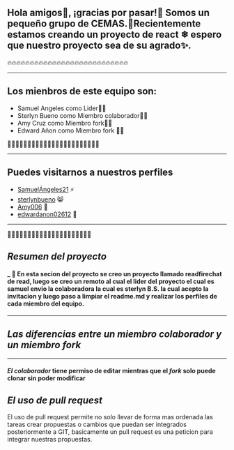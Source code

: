 
## Hola amigos👋, ¡gracias por pasar!🌙 Somos un pequeño grupo de CEMAS.🍕Recientemente estamos creando un proyecto de react ❄ espero que nuestro proyecto sea de su agrado✨.

🔥🔥🔥🔥🔥🔥🔥🔥🔥🔥🔥🔥🔥🔥🔥🔥🔥🔥🔥🔥🔥🔥🔥🔥🔥🔥🔥
____________________


## Los mienbros de este equipo son: 
* Samuel Angeles como Lider👨‍🦰
* Sterlyn Bueno  como Miembro colaborador👩‍🦰
* Amy Cruz  como Miembro fork👩‍🦰
* Edward Añon   como Miembro fork 👨‍🦰



🌻🌻🌻🌻🌻🌻🌻🌻🌻🌻🌻🌻🌻🌻🌻🌻🌻🌻🌻🌻🌻🌻🌻
______________________________

## Puedes visitarnos a nuestros perfiles 
* [SamuelÁngeles21](https://github.com/5samuel) ⚡
* [sterlynbueno](https://github.com/sterlynbueno) 😸
* [Amy006](https://github.com/Amy006) 🍓 
* [edwardanon02612](https://github.com/edwardanon02612) 🌵




___________________________
🍃🍃🍃🍃🍃🍃🍃🍃🍃🍃🍃🍃🍃🍃🍃🍃🍃🍃🍃🍃🍃



## *_______Resumen del proyecto_______*

#### _ 🌙 En esta secion del proyecto se creo un proyecto llamado readfirechat de read, luego se creo un remoto al cual el lider del proyecto el cual es samuel envio la colaboradora la cual es sterlyn B.S. la cual acepto la invitacion y luego paso a limpiar el readme.md y realizar los perfiles de cada miembro del equipo.

___________
## _*Las diferencias entre un miembro colaborador y un miembro fork*_
__________
 #### *El colaborador* tiene permiso de editar mientras que el *fork* solo puede clonar sin poder modificar

 ## __*El uso de pull request*__
El uso de pull request permite no solo llevar de forma mas ordenada las tareas crear propuestas o cambios que puedan ser integrados posteriormente a GIT, basicamente un pull request es una peticion para integrar nuestras propuestas.